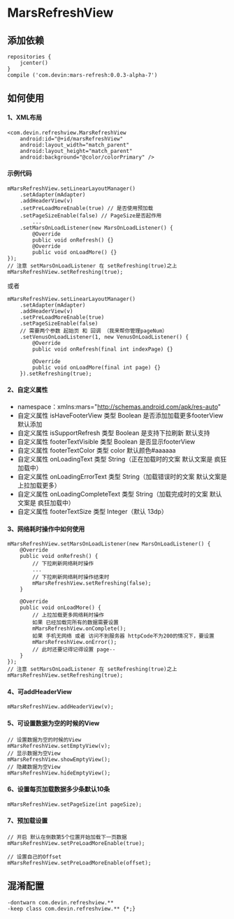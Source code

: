 # MarsRefreshView
## 添加依赖

```
repositories {
    jcenter()
}
compile ('com.devin:mars-refresh:0.0.3-alpha-7')
```
## 如何使用
#### 1、XML布局
```
<com.devin.refreshview.MarsRefreshView
    android:id="@+id/marsRefreshView"
    android:layout_width="match_parent"
    android:layout_height="match_parent"
    android:background="@color/colorPrimary" />
```
#### 示例代码
```
mMarsRefreshView.setLinearLayoutManager()
    .setAdapter(mAdapter)
    .addHeaderView(v)
    .setPreLoadMoreEnable(true) // 是否使用预加载
    .setPageSizeEnable(false) // PageSize是否起作用
        ...
    .setMarsOnLoadListener(new MarsOnLoadListener() {
        @Override
        public void onRefresh() {}
        @Override
        public void onLoadMore() {}
});
// 注意 setMarsOnLoadListener 在 setRefreshing(true)之上
mMarsRefreshView.setRefreshing(true);
```
或者

```
mMarsRefreshView.setLinearLayoutManager()
    .setAdapter(mAdapter)
    .addHeaderView(v)
    .setPreLoadMoreEnable(true)
    .setPageSizeEnable(false)
    // 需要两个参数 起始页 和 回调 （我来帮你管理pageNum）
    .setVenusOnLoadListener(1, new VenusOnLoadListener() {
        @Override
        public void onRefresh(final int indexPage) {}

        @Override
        public void onLoadMore(final int page) {}
    }).setRefreshing(true);

```

#### 2、自定义属性
* namespace：xmlns:mars="http://schemas.android.com/apk/res-auto"
* 自定义属性 isHaveFooterView 类型 Boolean 是否添加加载更多footerView 默认添加
* 自定义属性 isSupportRefresh 类型 Boolean 是支持下拉刷新 默认支持
* 自定义属性 footerTextVisible 类型 Boolean 是否显示footerView
* 自定义属性 footerTextColor 类型 color 默认颜色#aaaaaa
* 自定义属性 onLoadingText 类型 String（正在加载时的文案 默认文案是 疯狂加载中）
* 自定义属性 onLoadingErrorText 类型 String（加载错误时的文案 默认文案是 上拉加载更多）
* 自定义属性 onLoadingCompleteText 类型 String（加载完成时的文案 默认文案是 疯狂加载中）
* 自定义属性 footerTextSize 类型 Integer（默认 13dp）

#### 3、网络耗时操作中如何使用

```
mMarsRefreshView.setMarsOnLoadListener(new MarsOnLoadListener() {
    @Override
    public void onRefresh() {
        // 下拉刷新网络耗时操作
        ...
        // 下拉刷新网络耗时操作结束时
        mMarsRefreshView.setRefreshing(false);
    }

    @Override
    public void onLoadMore() {
        // 上拉加载更多网络耗时操作
        如果 已经加载完所有的数据需要设置
        mMarsRefreshView.onComplete();
        如果 手机无网络 或者 访问不到服务器 httpCode不为200的情况下，要设置
        mMarsRefreshView.onError();
        // 此时还要记得记得设置 page--
    }
});
// 注意 setMarsOnLoadListener 在 setRefreshing(true)之上
mMarsRefreshView.setRefreshing(true);
```
#### 4、可addHeaderView

```
mMarsRefreshView.addHeaderView(v);
```
#### 5、可设置数据为空的时候的View
```
// 设置数据为空的时候的View
mMarsRefreshView.setEmptyView(v);
// 显示数据为空View
mMarsRefreshView.showEmptyView();
// 隐藏数据为空View
mMarsRefreshView.hideEmptyView();
```
#### 6、设置每页加载数据多少条默认10条
```
mMarsRefreshView.setPageSize(int pageSize);
```
#### 7、预加载设置
```
// 开启 默认在倒数第5个位置开始加载下一页数据
mMarsRefreshView.setPreLoadMoreEnable(true);

// 设置自己的Offset
mMarsRefreshView.setPreLoadMoreEnable(offset);
```
## 混淆配置

```
-dontwarn com.devin.refreshview.**
-keep class com.devin.refreshview.** {*;}
```


